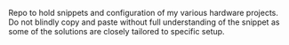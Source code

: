 Repo to hold snippets and configuration of my various hardware projects.  
Do not blindly copy and paste without full understanding of the snippet as some of the solutions are closely tailored to specific setup.